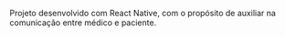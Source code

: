 Projeto desenvolvido com React Native, com o propósito de auxiliar na comunicação entre médico e paciente.
